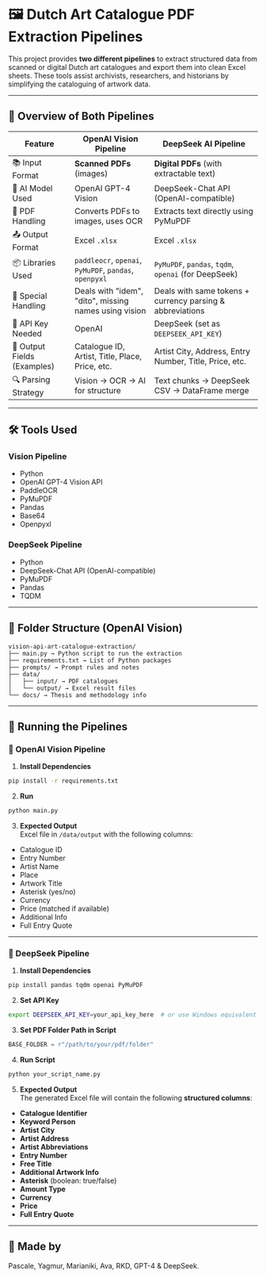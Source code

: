 
# 🖼️ Dutch Art Catalogue PDF Extraction Pipelines

This project provides **two different pipelines** to extract structured data from scanned or digital Dutch art catalogues and export them into clean Excel sheets. These tools assist archivists, researchers, and historians by simplifying the cataloguing of artwork data.

---

## 🧭 Overview of Both Pipelines

| Feature                                | OpenAI Vision Pipeline                                  | DeepSeek AI Pipeline                                       |
|----------------------------------------|----------------------------------------------------------|-------------------------------------------------------------|
| 📚 Input Format                         | **Scanned PDFs** (images)                                | **Digital PDFs** (with extractable text)                    |
| 🧠 AI Model Used                        | OpenAI GPT-4 Vision                                      | DeepSeek-Chat API (OpenAI-compatible)                       |
| 📄 PDF Handling                         | Converts PDFs to images, uses OCR                        | Extracts text directly using PyMuPDF                        |
| 📤 Output Format                        | Excel `.xlsx`                                            | Excel `.xlsx`                                               |
| 📦 Libraries Used                       | `paddleocr`, `openai`, `PyMuPDF`, `pandas`, `openpyxl`   | `PyMuPDF`, `pandas`, `tqdm`, `openai` (for DeepSeek)       |
| 🧩 Special Handling                     | Deals with "idem", "dito", missing names using vision    | Deals with same tokens + currency parsing & abbreviations  |
| 🔑 API Key Needed                      | OpenAI                                                   | DeepSeek (set as `DEEPSEEK_API_KEY`)                       |
| 🧪 Output Fields (Examples)            | Catalogue ID, Artist, Title, Place, Price, etc.          | Artist City, Address, Entry Number, Title, Price, etc.     |
| 🔍 Parsing Strategy                    | Vision → OCR → AI for structure                          | Text chunks → DeepSeek CSV → DataFrame merge               |

---

## 🛠 Tools Used

### Vision Pipeline
- Python
- OpenAI GPT-4 Vision API
- PaddleOCR
- PyMuPDF
- Pandas
- Base64
- Openpyxl

### DeepSeek Pipeline
- Python
- DeepSeek-Chat API (OpenAI-compatible)
- PyMuPDF
- Pandas
- TQDM

---

## 📁 Folder Structure (OpenAI Vision)

```
vision-api-art-catalogue-extraction/  
├── main.py → Python script to run the extraction  
├── requirements.txt → List of Python packages  
├── prompts/ → Prompt rules and notes  
├── data/  
│   ├── input/ → PDF catalogues  
│   └── output/ → Excel result files  
└── docs/ → Thesis and methodology info  
```

---

## 🧪 Running the Pipelines

### 🔷 OpenAI Vision Pipeline

1. **Install Dependencies**  
```bash
pip install -r requirements.txt
```

2. **Run**  
```bash
python main.py
```

3. **Expected Output**  
Excel file in `/data/output` with the following columns:
- Catalogue ID  
- Entry Number  
- Artist Name  
- Place  
- Artwork Title  
- Asterisk (yes/no)  
- Currency  
- Price (matched if available)  
- Additional Info  
- Full Entry Quote  

---

### 🔶 DeepSeek Pipeline

1. **Install Dependencies**  
```bash
pip install pandas tqdm openai PyMuPDF
```

2. **Set API Key**  
```bash
export DEEPSEEK_API_KEY=your_api_key_here  # or use Windows equivalent
```

3. **Set PDF Folder Path in Script**  
```python
BASE_FOLDER = r"/path/to/your/pdf/folder"
```

4. **Run Script**  
```bash
python your_script_name.py
```

5. **Expected Output**  
The generated Excel file will contain the following **structured columns**:

- **Catalogue Identifier**  
- **Keyword Person**  
- **Artist City**  
- **Artist Address**  
- **Artist Abbreviations**  
- **Entry Number**  
- **Free Title**  
- **Additional Artwork Info**  
- **Asterisk** (boolean: true/false)  
- **Amount Type**  
- **Currency**  
- **Price**  
- **Full Entry Quote**

---

## 💖 Made by  
Pascale, Yagmur, Marianiki, Ava, RKD, GPT-4 & DeepSeek.
